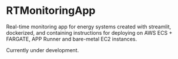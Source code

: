 # RTMonitoringApp
Real-time monitoring app for energy systems created with streamlit, dockerized, and 
containing instructions for deploying on AWS ECS + FARGATE, APP Runner and bare-metal EC2 instances.

Currently under development.

